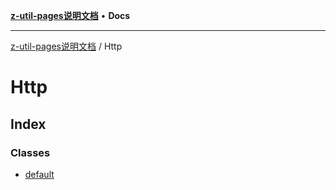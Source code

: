 [**z-util-pages说明文档**](../README.md) • **Docs**

***

[z-util-pages说明文档](../modules.md) / Http

# Http

## Index

### Classes

- [default](classes/default.md)
